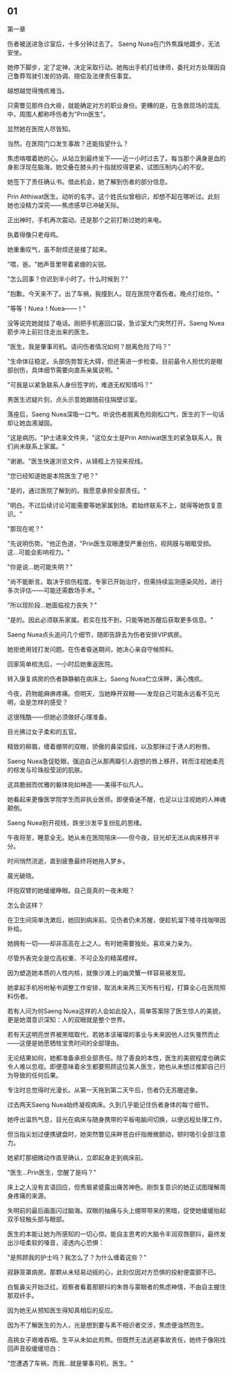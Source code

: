 ## 01

第一章

伤者被送进急诊室后，十多分钟过去了。
Saeng Nuea在门外焦躁地踱步，无法安坐。

她停下脚步，定了定神，决定采取行动。她掏出手机打给律师，委托对方处理因自己鲁莽驾驶引发的协调、赔偿及法律责任事宜。

越想越觉得愧疚难当。

只需瞥见那件白大褂，就能确定对方的职业身份。更糟的是，在急救现场的混乱中，周围人都称呼伤者为"Prin医生"。

显然她在医院人尽皆知。

当然。在医院门口发生事故？还能指望什么？

焦虑啃噬着她的心。从站立到最终坐下——近一小时过去了。每当那个满身是血的身影浮现在脑海，她交叠在膝头的十指就绞得更紧，试图压制内心的不安。

她签下了责任确认书。借此机会，她了解到伤者的部分信息。

Prin Atthiwat医生。动听的名字。这个姓氏似曾相识，却想不起在哪听过。此刻她也没精力深究——焦虑感早已冲破天际。

正出神时，手机再次震动。还是那个之前打断过她的来电。

执着得像只老母鸡。

她重重叹气，虽不耐烦还是接了起来。

"喂，爸。"她声音里带着紧绷的尖锐。

"怎么回事？你迟到半小时了。什么时候到？"

"抱歉。今天来不了。出了车祸，我撞到人。现在医院守着伤者。晚点打给你。"

"等等！Nuea！Nuea——！"

没等说完她就挂了电话。刚把手机塞回口袋，急诊室大门突然打开。Saeng Nuea箭步冲上前拦住走出来的医生。

"医生，我是肇事司机。请问伤者情况如何？脱离危险了吗？"

"生命体征稳定。头部伤势暂无大碍，但还需进一步检查。目前最令人担忧的是眼部创伤，具体细节需要向直系亲属说明。"

"可我是以紧急联系人身份签字的，难道无权知情吗？"

男医生迟疑片刻，点头示意她跟随前往隔壁诊室。

落座后，Saeng Nuea深吸一口气。听说伤者脱离危险刚松口气，医生的下一句话却让她血液凝固。

"这是病历。"护士递来文件夹，"这位女士是Prin Atthiwat医生的紧急联系人。我们尚未联系上家属。"

"谢谢。"医生快速浏览文件，从镜框上方投来视线。

"您已经知道她是本院医生了吧？"

"是的，通过医院了解到的。我愿意承担全部责任。"

"明白。不过后续讨论可能需要等她家属到场。若始终联系不上，就得等她恢复意识。"

"那现在呢？"

"先说明伤势。"他正色道，"Prin医生双眼遭受严重创伤，视网膜与眼眶受损。这...可能会影响视力。"

"你是说...她可能失明？"

"尚不能断言。取决于损伤程度。专家已开始治疗，但需持续监测感染风险，进行多次评估——可能还需数场手术。"

"所以现阶段...她面临视力丧失？"

"是的。因此必须联系家属。若实在找不到，只能等她苏醒后获取更多信息。"

Saeng Nuea点头追问几个细节，随即告辞去为伤者安排VIP病房。

她拒绝用钱打发问题。在伤者昏迷期间，她决心亲自守候照料。

回家简单梳洗后，一小时后她重返医院。

转入康复病房的伤者静静躺在病床上。Saeng Nuea伫立床畔，满心愧疚。

今夜，药物能麻痹疼痛。但明天，当她睁开双眼——发现自己可能永远看不见光明，会是怎样的感受？

这很残酷——但她必须做好心理准备。

目光拂过女子柔和的五官。

精致的柳眉，缠着绷带的双眼，骄傲的鼻梁弧线，以及那抹过于诱人的粉唇。

Saeng Nuea急促眨眼，强迫自己从那两瓣引人遐想的唇上移开，转而注视她柔亮的棕发与珍珠般莹润的肌肤。

这具脆弱而优雅的躯体宛如神造——美得不似凡人。

她看起来更像医学院学生而非执业医师。即便昏迷不醒，也足以让注视她的人神魂颠倒。

Saeng Nuea别开视线，跌坐沙发平复纷乱的思绪。

午夜将至，睡意全无。她从未在医院陪床——但今夜，目光却无法从病床移开半分。

时间悄然流逝，直到疲惫最终将她拖入梦乡。

晨光破晓。

环抱双臂的她缓缓睁眼。自己竟真的一夜未眠？

怎么会这样？

在卫生间简单洗漱后，她回到病床前。见伤者仍未苏醒，便趁机溜下楼寻找咖啡因补给。

她拥有一切——却非高高在上之人。有时她需要独处。喜欢亲力亲为。

尽管外表完全是位高权重、不可企及的精英模样。

因为塑造她本质的人性内核，就像沙滩上的幽灵蟹一样容易被发现。

她拿起手机吩咐秘书调整工作安排，取消未来两三天所有行程，打算全心在医院照料伤者。

若有人问为何Saeng Nuea这样的人会如此投入，简单答案除了医生惊人的美貌，更是她潜意识深知：人的双眼就是整个世界。

若有天这明亮世界被黑暗取代，若她本该璀璨的事业与未来因他人过失戛然而止——这便是她愿牺牲宝贵时间的全部理由。

无论结果如何，她都准备承担全部责任。除了善良的本性，医生的美貌程度也确实令人难以忽视。即便意味着余生都要照顾这位美人医生，她也从未想过推卸自己行为导致的任何后果。

专注时总觉得时光漫长。从第一天拖到第二天午后，伤者仍无苏醒迹象。

过去两天Saeng Nuea始终凝视病床。久到几乎能记住伤者身体的每寸细节。

她呼出温热气息，目光在病床与随身携带的平板电脑间切换，以便远程处理工作。

但当指尖划过便携键盘时，她突然瞥见床畔苍白纤指微微颤动，顿时吸引全部注意力。

她紧盯那细微动作直至确认，立即起身走到病床前。

"医生...Prin医生，您醒了是吗？"

床上之人没有言语回应，但秀眉紧蹙露出痛苦神色。刚恢复意识的她正试图理解周身疼痛的来源。

失明前的最后画面闪过脑海。双眼的抽痛与头上绷带带来的黑暗，促使她缓缓抬起双手轻触头部与眼部。

医生的本能让她为所感知的一切心惊。能自主思考的大脑令丰润双唇颤抖，最终发出沙哑柔软的嗓音，浸透内心恐惧：

"是照顾我的护士吗？我怎么了？为什么缠着这些？"

寂静笼罩病房。那颗从未轻易动摇的心，此刻仅因对方恐惧的投射便震颤不已。

白皙鼻尖开始泛红。观察者看着那颤抖的朱唇与蒙眼者的焦虑神情，不由自主握住那双纤手。

因为她无从预知医生得知真相后的反应。

因为不了解医生的为人，光是想到要与素不相识者交涉，焦虑便油然而生。

高挑女子艰难吞咽。生平从未如此煎熬。但既然无法逃避事故责任，她终于像刚找回声音般缓缓坦白：



"您遭遇了车祸，而我...就是肇事司机，医生。"
